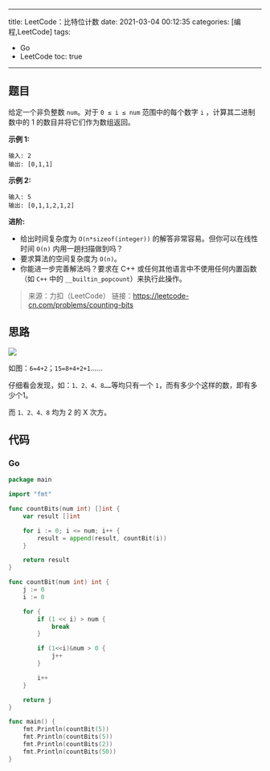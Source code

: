 ----
title: LeetCode：比特位计数
date: 2021-03-04 00:12:35
categories: [编程,LeetCode]
tags: 
- Go
- LeetCode
toc: true
----

## 题目

给定一个非负整数 `num`。对于 `0 ≤ i ≤ num` 范围中的每个数字 `i` ，计算其二进制数中的 1 的数目并将它们作为数组返回。

**示例 1:**

```
输入: 2
输出: [0,1,1]
```

**示例 2:**

```
输入: 5
输出: [0,1,1,2,1,2]
```

<!-- more -->

**进阶:**

- 给出时间复杂度为 `O(n*sizeof(integer))` 的解答非常容易。但你可以在线性时间 `O(n)` 内用一趟扫描做到吗？
- 要求算法的空间复杂度为 `O(n)`。
- 你能进一步完善解法吗？要求在 C++ 或任何其他语言中不使用任何内置函数（如 `C++` 中的 `__builtin_popcount`）来执行此操作。

> 来源：力扣（LeetCode）
> 链接：https://leetcode-cn.com/problems/counting-bits

## 思路

![](https://s.flc.io/2021-03-04-00-16-11.png)

如图：`6=4+2`；`15=8+4+2+1`……

仔细看会发现，如：`1、2、4、8……`等均只有一个 `1`，而有多少个这样的数，即有多少个1。

而 `1、2、4、8` 均为 2 的 X 次方。

## 代码

### Go

```go
package main

import "fmt"

func countBits(num int) []int {
	var result []int

	for i := 0; i <= num; i++ {
		result = append(result, countBit(i))
	}

	return result
}

func countBit(num int) int {
	j := 0
	i := 0

	for {
		if (1 << i) > num {
			break
		}

		if (1<<i)&num > 0 {
			j++
		}

		i++
	}

	return j
}

func main() {
	fmt.Println(countBit(5))
	fmt.Println(countBits(5))
	fmt.Println(countBits(2))
	fmt.Println(countBits(50))
}

```